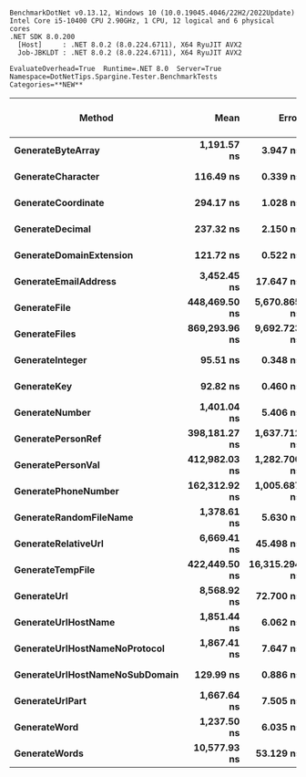 ```

BenchmarkDotNet v0.13.12, Windows 10 (10.0.19045.4046/22H2/2022Update)
Intel Core i5-10400 CPU 2.90GHz, 1 CPU, 12 logical and 6 physical cores
.NET SDK 8.0.200
  [Host]     : .NET 8.0.2 (8.0.224.6711), X64 RyuJIT AVX2
  Job-JBKLDT : .NET 8.0.2 (8.0.224.6711), X64 RyuJIT AVX2

EvaluateOverhead=True  Runtime=.NET 8.0  Server=True  
Namespace=DotNetTips.Spargine.Tester.BenchmarkTests  Categories=**NEW**  

```
| Method                         | Mean          | Error         | StdDev        | StdErr       | Median        | Min           | Q1            | Q3            | Max           | Op/s         | CI99.9% Margin | Iterations | Kurtosis | MValue | Skewness | Rank | LogicalGroup | Baseline | Code Size | Gen0   | Exceptions | Completed Work Items | Lock Contentions | Allocated |
|------------------------------- |--------------:|--------------:|--------------:|-------------:|--------------:|--------------:|--------------:|--------------:|--------------:|-------------:|---------------:|-----------:|---------:|-------:|---------:|-----:|------------- |--------- |----------:|-------:|-----------:|---------------------:|-----------------:|----------:|
| **GenerateByteArray**              |   **1,191.57 ns** |      **3.947 ns** |      **3.692 ns** |     **0.953 ns** |   **1,191.24 ns** |   **1,186.23 ns** |   **1,188.28 ns** |   **1,193.74 ns** |   **1,198.04 ns** |    **839,229.9** |      **3.9470 ns** |      **15.00** |    **1.584** |  **2.000** |   **0.2382** |    **8** | *****            | **No**       |     **822 B** | **0.0343** |          **-** |                    **-** |                **-** |    **3264 B** |
| **GenerateCharacter**              |     **116.49 ns** |      **0.339 ns** |      **0.283 ns** |     **0.079 ns** |     **116.39 ns** |     **116.14 ns** |     **116.31 ns** |     **116.61 ns** |     **117.22 ns** |  **8,584,293.4** |      **0.3393 ns** |      **13.00** |    **3.758** |  **2.000** |   **1.1350** |    **3** | *****            | **No**       |     **164 B** |      **-** |          **-** |                    **-** |                **-** |         **-** |
| **GenerateCoordinate**             |     **294.17 ns** |      **1.028 ns** |      **0.858 ns** |     **0.238 ns** |     **293.97 ns** |     **293.17 ns** |     **293.55 ns** |     **294.49 ns** |     **296.24 ns** |  **3,399,355.1** |      **1.0275 ns** |      **13.00** |    **3.028** |  **2.000** |   **0.9034** |    **7** | *****            | **No**       |     **400 B** |      **-** |          **-** |                    **-** |                **-** |         **-** |
| **GenerateDecimal**                |     **237.32 ns** |      **2.150 ns** |      **2.011 ns** |     **0.519 ns** |     **236.39 ns** |     **235.01 ns** |     **235.69 ns** |     **239.23 ns** |     **240.69 ns** |  **4,213,759.7** |      **2.1499 ns** |      **15.00** |    **1.403** |  **2.000** |   **0.3419** |    **6** | *****            | **No**       |     **738 B** |      **-** |          **-** |                    **-** |                **-** |         **-** |
| **GenerateDomainExtension**        |     **121.72 ns** |      **0.522 ns** |      **0.436 ns** |     **0.121 ns** |     **121.67 ns** |     **121.12 ns** |     **121.66 ns** |     **121.81 ns** |     **122.70 ns** |  **8,215,549.2** |      **0.5220 ns** |      **13.00** |    **2.852** |  **2.000** |   **0.5726** |    **4** | *****            | **No**       |     **272 B** |      **-** |          **-** |                    **-** |                **-** |         **-** |
| **GenerateEmailAddress**           |   **3,452.45 ns** |     **17.647 ns** |     **14.736 ns** |     **4.087 ns** |   **3,445.59 ns** |   **3,436.68 ns** |   **3,439.54 ns** |   **3,468.01 ns** |   **3,478.27 ns** |    **289,649.3** |     **17.6473 ns** |      **13.00** |    **1.412** |  **2.000** |   **0.3754** |   **14** | *****            | **No**       |     **487 B** |      **-** |          **-** |                    **-** |                **-** |     **185 B** |
| **GenerateFile**                   | **448,469.50 ns** |  **5,670.865 ns** |  **5,027.074 ns** | **1,343.542 ns** | **446,664.23 ns** | **443,010.21 ns** | **444,988.22 ns** | **450,083.28 ns** | **457,736.08 ns** |      **2,229.8** |  **5,670.8647 ns** |      **14.00** |    **2.004** |  **2.000** |   **0.7440** |   **22** | *****            | **No**       |   **1,024 B** |      **-** |          **-** |                    **-** |                **-** |   **14025 B** |
| **GenerateFiles**                  | **869,293.96 ns** |  **9,692.723 ns** |  **7,567.440 ns** | **2,184.532 ns** | **871,601.66 ns** | **854,697.02 ns** | **863,771.75 ns** | **874,378.47 ns** | **879,619.97 ns** |      **1,150.4** |  **9,692.7228 ns** |      **12.00** |    **1.836** |  **2.000** |  **-0.4342** |   **23** | *****            | **No**       |     **720 B** |      **-** |          **-** |                    **-** |                **-** |   **28545 B** |
| **GenerateInteger**                |      **95.51 ns** |      **0.348 ns** |      **0.308 ns** |     **0.082 ns** |      **95.64 ns** |      **95.00 ns** |      **95.32 ns** |      **95.76 ns** |      **95.91 ns** | **10,470,016.5** |      **0.3480 ns** |      **14.00** |    **1.612** |  **2.000** |  **-0.4725** |    **2** | *****            | **No**       |     **343 B** |      **-** |          **-** |                    **-** |                **-** |         **-** |
| **GenerateKey**                    |      **92.82 ns** |      **0.460 ns** |      **0.430 ns** |     **0.111 ns** |      **92.87 ns** |      **92.11 ns** |      **92.53 ns** |      **93.09 ns** |      **93.71 ns** | **10,773,771.6** |      **0.4596 ns** |      **15.00** |    **2.254** |  **2.000** |   **0.1358** |    **1** | *****            | **No**       |     **239 B** | **0.0010** |          **-** |                    **-** |                **-** |      **88 B** |
| **GenerateNumber**                 |   **1,401.04 ns** |      **5.406 ns** |      **5.057 ns** |     **1.306 ns** |   **1,400.89 ns** |   **1,391.25 ns** |   **1,397.86 ns** |   **1,404.68 ns** |   **1,408.79 ns** |    **713,754.3** |      **5.4057 ns** |      **15.00** |    **1.874** |  **2.000** |  **-0.1970** |   **11** | *****            | **No**       |     **735 B** |      **-** |          **-** |                    **-** |                **-** |      **80 B** |
| **GeneratePersonRef**              | **398,181.27 ns** |  **1,637.712 ns** |  **1,531.917 ns** |   **395.539 ns** | **397,313.55 ns** | **396,459.59 ns** | **397,074.71 ns** | **399,345.09 ns** | **401,234.55 ns** |      **2,511.4** |  **1,637.7124 ns** |      **15.00** |    **1.746** |  **2.000** |   **0.5623** |   **19** | *****            | **No**       |   **1,089 B** |      **-** |          **-** |                    **-** |                **-** |    **4254 B** |
| **GeneratePersonVal**              | **412,982.03 ns** |  **1,282.700 ns** |  **1,001.448 ns** |   **289.093 ns** | **412,881.32 ns** | **411,831.59 ns** | **412,373.27 ns** | **413,483.94 ns** | **415,475.68 ns** |      **2,421.4** |  **1,282.7001 ns** |      **12.00** |    **3.564** |  **2.000** |   **1.0062** |   **20** | *****            | **No**       |   **1,169 B** |      **-** |          **-** |                    **-** |                **-** |    **4501 B** |
| **GeneratePhoneNumber**            | **162,312.92 ns** |  **1,005.687 ns** |    **940.720 ns** |   **242.893 ns** | **162,408.17 ns** | **161,075.31 ns** | **161,486.49 ns** | **162,882.54 ns** | **164,509.61 ns** |      **6,160.9** |  **1,005.6866 ns** |      **15.00** |    **2.573** |  **2.000** |   **0.6143** |   **18** | *****            | **No**       |     **475 B** | **0.4883** |          **-** |                    **-** |                **-** |   **51282 B** |
| **GenerateRandomFileName**         |   **1,378.61 ns** |      **5.630 ns** |      **5.267 ns** |     **1.360 ns** |   **1,378.98 ns** |   **1,371.04 ns** |   **1,374.85 ns** |   **1,381.79 ns** |   **1,389.81 ns** |    **725,370.3** |      **5.6304 ns** |      **15.00** |    **2.256** |  **2.000** |   **0.2301** |   **10** | *****            | **No**       |     **582 B** | **0.0019** |          **-** |                    **-** |                **-** |     **296 B** |
| **GenerateRelativeUrl**            |   **6,669.41 ns** |     **45.498 ns** |     **42.559 ns** |    **10.989 ns** |   **6,659.31 ns** |   **6,620.42 ns** |   **6,633.51 ns** |   **6,699.10 ns** |   **6,738.36 ns** |    **149,938.2** |     **45.4984 ns** |      **15.00** |    **1.596** |  **2.000** |   **0.4992** |   **15** | *****            | **No**       |     **570 B** |      **-** |          **-** |                    **-** |                **-** |     **473 B** |
| **GenerateTempFile**               | **422,449.50 ns** | **16,315.294 ns** | **46,548.451 ns** | **4,801.106 ns** | **400,157.69 ns** | **371,921.48 ns** | **395,350.23 ns** | **451,520.21 ns** | **538,809.96 ns** |      **2,367.1** | **16,315.2936 ns** |      **94.00** |    **3.253** |  **2.897** |   **1.2755** |   **21** | *****            | **No**       |     **417 B** |      **-** |          **-** |                    **-** |                **-** |    **2561 B** |
| **GenerateUrl**                    |   **8,568.92 ns** |     **72.700 ns** |     **64.446 ns** |    **17.224 ns** |   **8,576.52 ns** |   **8,465.94 ns** |   **8,514.82 ns** |   **8,618.77 ns** |   **8,672.34 ns** |    **116,700.9** |     **72.6995 ns** |      **14.00** |    **1.567** |  **2.000** |  **-0.0873** |   **16** | *****            | **No**       |     **276 B** |      **-** |          **-** |                    **-** |                **-** |     **861 B** |
| **GenerateUrlHostName**            |   **1,851.44 ns** |      **6.062 ns** |      **5.671 ns** |     **1.464 ns** |   **1,849.60 ns** |   **1,843.96 ns** |   **1,847.40 ns** |   **1,856.46 ns** |   **1,862.59 ns** |    **540,121.5** |      **6.0622 ns** |      **15.00** |    **1.845** |  **2.000** |   **0.4835** |   **13** | *****            | **No**       |     **280 B** | **0.0019** |          **-** |                    **-** |                **-** |     **205 B** |
| **GenerateUrlHostNameNoProtocol**  |   **1,867.41 ns** |      **7.647 ns** |      **6.779 ns** |     **1.812 ns** |   **1,866.14 ns** |   **1,857.55 ns** |   **1,861.35 ns** |   **1,872.94 ns** |   **1,877.97 ns** |    **535,501.9** |      **7.6471 ns** |      **14.00** |    **1.439** |  **2.000** |   **0.0128** |   **13** | *****            | **No**       |     **339 B** |      **-** |          **-** |                    **-** |                **-** |     **120 B** |
| **GenerateUrlHostNameNoSubDomain** |     **129.99 ns** |      **0.886 ns** |      **0.829 ns** |     **0.214 ns** |     **129.68 ns** |     **128.98 ns** |     **129.41 ns** |     **130.65 ns** |     **132.05 ns** |  **7,692,614.1** |      **0.8860 ns** |      **15.00** |    **2.992** |  **2.000** |   **0.8948** |    **5** | *****            | **No**       |     **239 B** |      **-** |          **-** |                    **-** |                **-** |         **-** |
| **GenerateUrlPart**                |   **1,667.64 ns** |      **7.505 ns** |      **6.653 ns** |     **1.778 ns** |   **1,665.88 ns** |   **1,659.37 ns** |   **1,662.50 ns** |   **1,670.78 ns** |   **1,683.54 ns** |    **599,648.0** |      **7.5046 ns** |      **14.00** |    **2.840** |  **2.000** |   **0.7957** |   **12** | *****            | **No**       |     **302 B** |      **-** |          **-** |                    **-** |                **-** |     **102 B** |
| **GenerateWord**                   |   **1,237.50 ns** |      **6.035 ns** |      **5.040 ns** |     **1.398 ns** |   **1,239.35 ns** |   **1,229.61 ns** |   **1,234.00 ns** |   **1,241.63 ns** |   **1,243.42 ns** |    **808,080.0** |      **6.0352 ns** |      **13.00** |    **1.309** |  **2.000** |  **-0.2377** |    **9** | *****            | **No**       |     **375 B** |      **-** |          **-** |                    **-** |                **-** |      **48 B** |
| **GenerateWords**                  |  **10,577.93 ns** |     **53.129 ns** |     **47.098 ns** |    **12.587 ns** |  **10,565.29 ns** |  **10,525.89 ns** |  **10,548.71 ns** |  **10,596.41 ns** |  **10,677.85 ns** |     **94,536.5** |     **53.1294 ns** |      **14.00** |    **2.483** |  **2.000** |   **0.8255** |   **17** | *****            | **No**       |     **705 B** |      **-** |          **-** |                    **-** |                **-** |     **544 B** |

